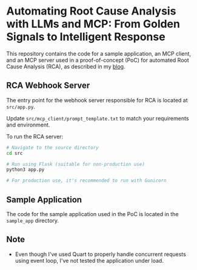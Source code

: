 # Automating Root Cause Analysis with LLMs and MCP: From Golden Signals to Intelligent Response

This repository contains the code for a sample application, an MCP client, and an MCP server used in a proof-of-concept (PoC) for automated Root Cause Analysis (RCA), as described in my [blog](https://medium.com/p/b921e4d46829).

## RCA Webhook Server
The entry point for the webhook server responsible for RCA is located at `src/app.py`.

Update `src/mcp_client/prompt_template.txt` to match your requirements and environment.

To run the RCA server:

```bash
# Navigate to the source directory
cd src

# Run using Flask (suitable for non-production use)
python3 app.py

# For production use, it's recommended to run with Gunicorn
```

## Sample Application
The code for the sample application used in the PoC is located in the `sample_app` directory.

## Note
- Even though I've used Quart to properly handle concurrent requests using event loop, I've not tested the application under load.
